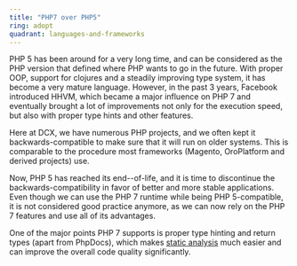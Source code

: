 ```yaml
---
title: "PHP7 over PHP5"
ring: adopt
quadrant: languages-and-frameworks
---
```


PHP 5 has been around for a very long time, and can be considered as the PHP version that defined where PHP wants to go in the future.
With proper OOP, support for clojures and a steadily improving type system, it has become a very mature language.
However, in the past 3 years, Facebook introduced HHVM, which became a major influence on PHP 7 and eventually brought a lot of improvements not only for the execution speed, but also with proper type hints and other features.

Here at DCX, we have numerous PHP projects, and we often kept it backwards-compatible to make sure that it will run on older systems. This is comparable to the procedure most frameworks (Magento, OroPlatform and derived projects) use.

Now, PHP 5 has reached its end--of-life, and it is time to discontinue the backwards-compatibility in favor of better and more stable applications.
Even though we can use the PHP 7 runtime while being PHP 5-compatible, it is not considered good practice anymore, as we can now rely on the PHP 7 features and use all of its advantages.

One of the major points PHP 7 supports is proper type hinting and return types (apart from PhpDocs), which makes [static analysis](/tools/phan.html) much easier and can improve the overall code quality significantly.
